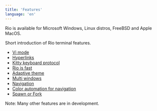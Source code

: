 ```yaml
---
title: 'Features'
language: 'en'
---
```


Rio is available for Microsoft Windows, Linux distros, FreeBSD and Apple MacOS.

Short introduction of Rio terminal features.

- [Vi mode](/rio/docs/features/vi-mode)
- [Hyperlinks](/rio/docs/features/hyperlinks)
- [Kitty keyboard protocol](/rio/docs/features/kitty-keyboard-protocol)
- [Rio is fast](/rio/docs/features/rio-is-fast)
- [Adaptive theme](/rio/docs/features/adaptive-theme)
- [Multi windows](/rio/docs/features/multi-windows)
- [Navigation](/rio/docs/features/navigation)
- [Color automation for navigation](/rio/docs/features/color-automation-for-navigation)
- [Spawn or Fork](/rio/docs/features/spawn-or-fork)

Note: Many other features are in development.
